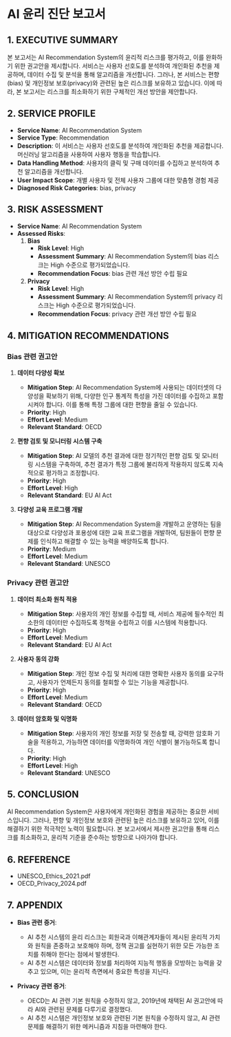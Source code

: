 # AI 윤리 진단 보고서

## 1. EXECUTIVE SUMMARY
본 보고서는 AI Recommendation System의 윤리적 리스크를 평가하고, 이를 완화하기 위한 권고안을 제시합니다. 서비스는 사용자 선호도를 분석하여 개인화된 추천을 제공하며, 데이터 수집 및 분석을 통해 알고리즘을 개선합니다. 그러나, 본 서비스는 편향(bias) 및 개인정보 보호(privacy)와 관련된 높은 리스크를 보유하고 있습니다. 이에 따라, 본 보고서는 리스크를 최소화하기 위한 구체적인 개선 방안을 제안합니다.

## 2. SERVICE PROFILE
- **Service Name**: AI Recommendation System
- **Service Type**: Recommendation
- **Description**: 이 서비스는 사용자 선호도를 분석하여 개인화된 추천을 제공합니다. 머신러닝 알고리즘을 사용하여 사용자 행동을 학습합니다.
- **Data Handling Method**: 사용자의 클릭 및 구매 데이터를 수집하고 분석하여 추천 알고리즘을 개선합니다.
- **User Impact Scope**: 개별 사용자 및 전체 사용자 그룹에 대한 맞춤형 경험 제공
- **Diagnosed Risk Categories**: bias, privacy

## 3. RISK ASSESSMENT
- **Service Name**: AI Recommendation System
- **Assessed Risks**:
  1. **Bias**
     - **Risk Level**: High
     - **Assessment Summary**: AI Recommendation System의 bias 리스크는 High 수준으로 평가되었습니다.
     - **Recommendation Focus**: bias 관련 개선 방안 수립 필요
  2. **Privacy**
     - **Risk Level**: High
     - **Assessment Summary**: AI Recommendation System의 privacy 리스크는 High 수준으로 평가되었습니다.
     - **Recommendation Focus**: privacy 관련 개선 방안 수립 필요

## 4. MITIGATION RECOMMENDATIONS
### Bias 관련 권고안
1. **데이터 다양성 확보**
   - **Mitigation Step**: AI Recommendation System에 사용되는 데이터셋의 다양성을 확보하기 위해, 다양한 인구 통계적 특성을 가진 데이터를 수집하고 포함시켜야 합니다. 이를 통해 특정 그룹에 대한 편향을 줄일 수 있습니다.
   - **Priority**: High
   - **Effort Level**: Medium
   - **Relevant Standard**: OECD

2. **편향 검토 및 모니터링 시스템 구축**
   - **Mitigation Step**: AI 모델의 추천 결과에 대한 정기적인 편향 검토 및 모니터링 시스템을 구축하여, 추천 결과가 특정 그룹에 불리하게 작용하지 않도록 지속적으로 평가하고 조정합니다.
   - **Priority**: High
   - **Effort Level**: High
   - **Relevant Standard**: EU AI Act

3. **다양성 교육 프로그램 개발**
   - **Mitigation Step**: AI Recommendation System을 개발하고 운영하는 팀을 대상으로 다양성과 포용성에 대한 교육 프로그램을 개발하여, 팀원들이 편향 문제를 인식하고 해결할 수 있는 능력을 배양하도록 합니다.
   - **Priority**: Medium
   - **Effort Level**: Medium
   - **Relevant Standard**: UNESCO

### Privacy 관련 권고안
1. **데이터 최소화 원칙 적용**
   - **Mitigation Step**: 사용자의 개인 정보를 수집할 때, 서비스 제공에 필수적인 최소한의 데이터만 수집하도록 정책을 수립하고 이를 시스템에 적용합니다.
   - **Priority**: High
   - **Effort Level**: Medium
   - **Relevant Standard**: EU AI Act

2. **사용자 동의 강화**
   - **Mitigation Step**: 개인 정보 수집 및 처리에 대한 명확한 사용자 동의를 요구하고, 사용자가 언제든지 동의를 철회할 수 있는 기능을 제공합니다.
   - **Priority**: High
   - **Effort Level**: Medium
   - **Relevant Standard**: OECD

3. **데이터 암호화 및 익명화**
   - **Mitigation Step**: 사용자의 개인 정보를 저장 및 전송할 때, 강력한 암호화 기술을 적용하고, 가능하면 데이터를 익명화하여 개인 식별이 불가능하도록 합니다.
   - **Priority**: High
   - **Effort Level**: High
   - **Relevant Standard**: UNESCO

## 5. CONCLUSION
AI Recommendation System은 사용자에게 개인화된 경험을 제공하는 중요한 서비스입니다. 그러나, 편향 및 개인정보 보호와 관련된 높은 리스크를 보유하고 있어, 이를 해결하기 위한 적극적인 노력이 필요합니다. 본 보고서에서 제시한 권고안을 통해 리스크를 최소화하고, 윤리적 기준을 준수하는 방향으로 나아가야 합니다.

## 6. REFERENCE
- UNESCO_Ethics_2021.pdf
- OECD_Privacy_2024.pdf

## 7. APPENDIX
- **Bias 관련 증거**:
  - AI 추천 시스템의 윤리 리스크는 회원국과 이해관계자들이 제시된 윤리적 가치와 원칙을 존중하고 보호해야 하며, 정책 권고를 실현하기 위한 모든 가능한 조치를 취해야 한다는 점에서 발생한다.
  - AI 추천 시스템은 데이터와 정보를 처리하여 지능적 행동을 모방하는 능력을 갖추고 있으며, 이는 윤리적 측면에서 중요한 특성을 지닌다.

- **Privacy 관련 증거**:
  - OECD는 AI 관련 기본 원칙을 수정하지 않고, 2019년에 채택된 AI 권고안에 따라 AI와 관련된 문제를 다루기로 결정했다.
  - AI 추천 시스템은 개인정보 보호와 관련된 기본 원칙을 수정하지 않고, AI 관련 문제를 해결하기 위한 메커니즘과 지침을 마련해야 한다.